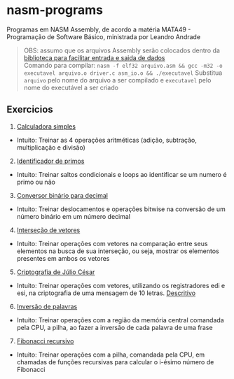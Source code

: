 # nasm-programs
Programas em NASM Assembly, de acordo a matéria MATA49 - Programação de Software Básico, ministrada por Leandro Andrade
> OBS: assumo que os arquivos Assembly serão colocados dentro da [biblioteca para facilitar entrada e saida de dados](https://disciplinas.dcc.ufba.br/pub/MATA49/InstalacaoLinux32Bits/linux-ex.zip)  
Comando para compilar: ``` nasm -f elf32 arquivo.asm && gcc -m32 -o executavel arquivo.o driver.c asm_io.o && ./executavel ``` Substitua ``` arquivo ``` pelo nome do arquivo a ser compilado e ``` executavel ``` pelo nome do executável a ser criado

## Exercicios
1. [Calculadora simples](../master/exercicio1.asm) 
* Intuito: Treinar as 4 operações aritméticas (adição, subtração, multiplicação e divisão)
        
2. [Identificador de primos](../master/exercicio2.asm)
* Intuito: Treinar saltos condicionais e loops ao identificar se um numero é primo ou não

3. [Conversor binário para decimal](../master/exercicio3.asm)
* Intuito: Treinar deslocamentos e operações bitwise na conversão de um número binário em um número decimal

4. [Interseção de vetores](../master/exercicio4.asm)
* Intuito: Treinar operações com vetores na comparação entre seus elementos na busca de sua interseção, ou seja, mostrar os elementos presentes em ambos os vetores

5. [Criptografia de Júlio César](../master/exercicio5.asm)
* Intuito: Treinar operações com vetores, utilizando os registradores edi e esi, na criptografia de uma mensagem de 10 letras. [Descritivo](https://www.moodle.ufba.br/pluginfile.php/630179/mod_resource/content/1/exercicio_vetores.pdf)

6. [Inversão de palavras](../master/exercicio6.asm)
* Intuito: Treinar operações com a região da memória central comandada pela CPU, a pilha, ao fazer a inversão de cada palavra de uma frase 

7. [Fibonacci recursivo](../master/exercicio7.asm)
* Intuito: Treinar operações com a pilha, comandada pela CPU, em chamadas de funções recursivas para calcular o i-ésimo número de Fibonacci
